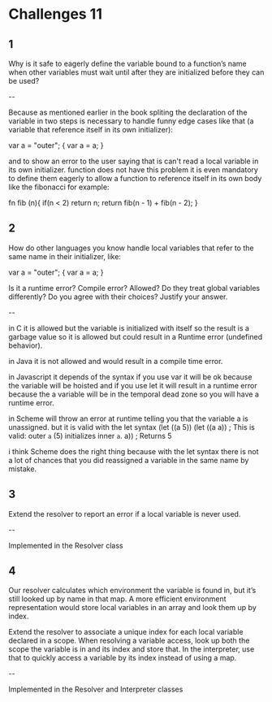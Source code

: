 # Challenges 11

## 1

Why is it safe to eagerly define the variable bound to a function’s name when other variables must wait until after they are initialized before they can be used?

--

Because as mentioned earlier in the book spliting the declaration of the variable in two steps is necessary to handle
funny edge cases like that (a variable that reference itself in its own initializer):

var a = "outer";
{
var a = a;
}

and to show an error to the user saying that is can't read a local variable in its own initializer.
function does not have this problem it is even mandatory to define them eagerly to allow a function
to reference itself in its own body like the fibonacci for example:

fn fib (n){
if(n < 2) return n;
return fib(n - 1) + fib(n - 2);
}

## 2

How do other languages you know handle local variables that refer to the same name in their initializer, like:

var a = "outer";
{
var a = a;
}

Is it a runtime error? Compile error? Allowed? Do they treat global variables differently? Do you agree with their choices? Justify your answer.

--

in C it is allowed but the variable is initialized with itself so the result is a garbage value so it is allowed but could result in a Runtime error (undefined behavior).

in Java it is not allowed and would result in a compile time error.

in Javascript it depends of the syntax if you use var it will be ok because the variable will be hoisted and 
if you use let it will result in a runtime error because the a variable will be in the temporal dead zone so you will have a runtime error.

in Scheme will throw an error at runtime telling you that the variable a is unassigned.
but it is valid with the let syntax
(let ((a 5))
(let ((a a)) ; This is valid: outer `a` (5) initializes inner `a`.
a)) ; Returns 5

i think Scheme does the right thing because with the let syntax there is not a lot of chances that you did reassigned a variable in the same name by mistake.

## 3

Extend the resolver to report an error if a local variable is never used.

--

Implemented in the Resolver class

## 4

Our resolver calculates which environment the variable is found in, but it’s still looked up by name in that map. A more efficient environment representation would store local variables in an array and look them up by index.

Extend the resolver to associate a unique index for each local variable declared in a scope. 
When resolving a variable access, look up both the scope the variable is in and its index and store that. 
In the interpreter, use that to quickly access a variable by its index instead of using a map.

--

Implemented in the Resolver and Interpreter classes






